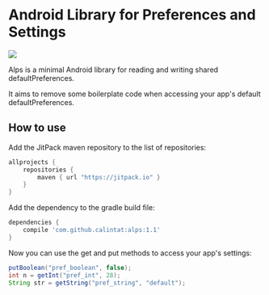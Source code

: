 # Android Library for Preferences and Settings

[![](https://jitpack.io/v/calintat/alps.svg)](https://jitpack.io/#calintat/alps)

Alps is a minimal Android library for reading and writing shared defaultPreferences.

It aims to remove some boilerplate code when accessing your app's default defaultPreferences.

How to use
----------

Add the JitPack maven repository to the list of repositories:

```gradle
allprojects {
    repositories {
        maven { url "https://jitpack.io" }
    }
}
```

Add the dependency to the gradle build file:

```gradle
dependencies {
    compile 'com.github.calintat:alps:1.1'
}
```

Now you can use the get and put methods to access your app's settings:

```java
putBoolean("pref_boolean", false);
int n = getInt("pref_int", 28);
String str = getString("pref_string", "default");
```